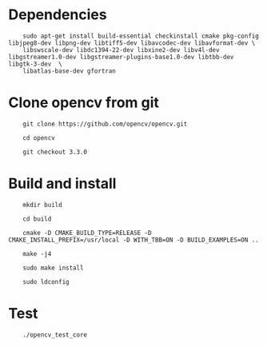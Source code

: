 # Dependencies

```
	sudo apt-get install build-essential checkinstall cmake pkg-config libjpeg8-dev libpng-dev libtiff5-dev libavcodec-dev libavformat-dev \
	libswscale-dev libdc1394-22-dev libxine2-dev libv4l-dev libgstreamer1.0-dev libgstreamer-plugins-base1.0-dev libtbb-dev libgtk-3-dev  \
 	libatlas-base-dev gfortran

```

# Clone opencv from git

```
	git clone https://github.com/opencv/opencv.git
	
	cd opencv

	git checkout 3.3.0

```

# Build and install

```
	mkdir build

	cd build

	cmake -D CMAKE_BUILD_TYPE=RELEASE -D CMAKE_INSTALL_PREFIX=/usr/local -D WITH_TBB=ON -D BUILD_EXAMPLES=ON ..

	make -j4

	sudo make install

	sudo ldconfig

```

# Test 

```
	./opencv_test_core

```